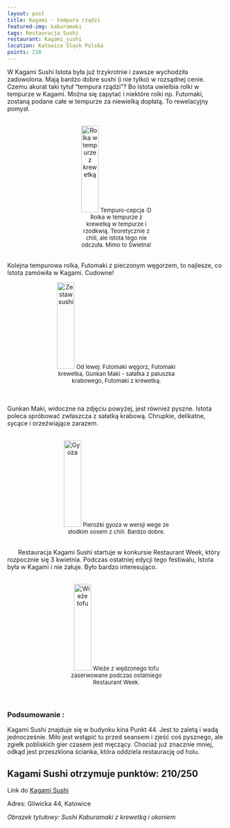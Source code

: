 ```yaml
---
layout: post
title: Kagami - tempura rządzi
featured-img: kaburamaki
tags: Restauracja Sushi
restaurant: Kagami_sushi
location: Katowice Śląsk Polska
points: 210
---
```

W Kagami Sushi Istota była już trzykrotnie i zawsze wychodziła zadowolona.
 Mają bardzo dobre sushi (i nie tylko) w rozsądnej cenie.
Czemu akurat taki tytuł “tempura rządzi”?
 Bo Istota uwielbia rolki w tempurze w Kagami.
  Można się zapytać i niektóre rolki np. Futomaki, zostaną podane całe w tempurze za niewielką dopłatą.
   To rewelacyjny pomysł.
<br />&ensp;&ensp;&ensp;
<center><div style="width:35%">
  <img src="{{site.img_url}}/assets/img/posts/tempura_krewetka.jpg" alt="Rolka w tempurze z krewetką" height="200px" width="40px" />
  <font size="2">
      Tempuro-cepcja :D Rolka w tempurze z krewetką w tempurze i rzodkwią. Teoretycznie z chili, ale Istota tego nie odczuła. Mimo to Świetna!
  </font>
</div></center>
<br />

Kolejna tempurowa rolka, Futomaki z pieczonym węgorzem, to najlesze, co Istota zamówiła w Kagami. Cudowne!
 <center><div style="width:65%">
   <img src="{{site.img_url}}/assets/img/posts/sushi_zestaw.jpg" alt="Zestaw sushi" height="200px" width="40px" />
   <font size="2">
 Od lewej: Futomaki węgorz, Futomaki krewetka, Gunkan Maki - sałatka z paluszka krabowego, Futomaki z krewetką.
   </font>
 </div></center>
 <br />&ensp;&ensp;&ensp;

Gunkan Maki, widoczne na zdjęciu powyżej, jest również pyszne.
Istota poleca spróbować zwłaszcza z sałatką krabową. Chrupkie, delikatne, sycące i orzeźwiające zarazem.
<br />&ensp;&ensp;&ensp;
<center><div style="width:55%">
  <img src="{{site.img_url}}/assets/img/posts/gyoza.jpg" alt="Gyoza" height="200px" width="40px" />

  <font size="2">
  Pierożki gyoza w wersji wege ze słodkim sosem z chili. Bardzo dobre.
  </font>
</div></center>

 <br />&ensp;&ensp;&ensp;
Restauracja Kagami Sushi startuje w konkursie Restaurant Week, który rozpocznie się 3 kwietnia.
Podczas ostatniej edycji tego festiwalu, Istota była w Kagami i nie żałuje. Było bardzo interesująco.
<br />&ensp;&ensp;&ensp;
<center><div style="width:55%">
  <img src="{{site.img_url}}/assets/img/posts/tofu.jpg" alt="Wieże tofu" height="200px" width="40px" />
  <font size="2">
   Wieże z wędzonego tofu zaserwowane podczas ostatniego Restaurant Week.
  </font>
</div></center>
<br />&ensp;&ensp;&ensp;

### Podsumowanie :
Kagami Sushi znajduje się w budynku kina Punkt 44.
Jest to zaletą i wadą jednocześnie. Miło jest wstąpić tu przed seansem i zjeść coś pysznego,
 ale zgiełk pobliskich gier czasem jest męczący.
Chociaż już znacznie mniej, odkąd jest przeszklona ścianka, która oddziela restaurację od holu.

## Kagami Sushi otrzymuje punktów: **210/250**
Link do [Kagami Sushi]

Adres:
Gliwicka 44, Katowice

_Obrazek tytułowy: Sushi Kaburamaki z krewetką i okoniem_

[Kagami Sushi]:https://kagamisushi.pl/

